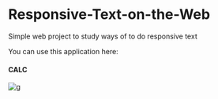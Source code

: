 # Responsive-Text-on-the-Web

Simple web project to study ways of to do responsive text

You can use this application here:

#### CALC

![g](images/CPT2203171947-1149x740.gif)
